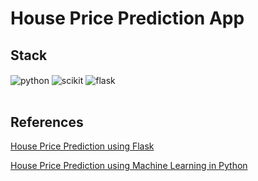 # House Price Prediction App

## Stack

<div style="display: inline_block">
  <img align="center" alt="python" src="https://img.shields.io/badge/Python-FFD43B?style=for-the-badge&logo=python&logoColor=blue" />
  <img align="center" alt="scikit" src="https://img.shields.io/badge/scikit--learn-%23F7931E.svg?style=for-the-badge&logo=scikit-learn&logoColor=white" />
  <img align="center" alt="flask" src="https://img.shields.io/badge/Flask-000000?style=for-the-badge&logo=flask&logoColor=white" />
</div><br/>

## References

[House Price Prediction using Flask](https://techyscientists.blogspot.com/2021/07/house-price-prediction-using-flask.html)

[House Price Prediction using Machine Learning in Python](https://www.geeksforgeeks.org/house-price-prediction-using-machine-learning-in-python/)